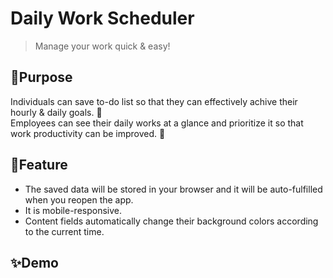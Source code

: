 # Daily Work Scheduler
> Manage your work quick & easy!

## 📍Purpose
Individuals can save to-do list so that they can effectively achive their hourly & daily goals. 🎯 <br>
Employees can see their daily works at a glance and prioritize it so that work productivity can be improved. 💼

## 📌Feature
- The saved data will be stored in your browser and it will be auto-fulfilled when you reopen the app. 
- It is mobile-responsive.
- Content fields automatically change their background colors according to the current time.

## ✨Demo

